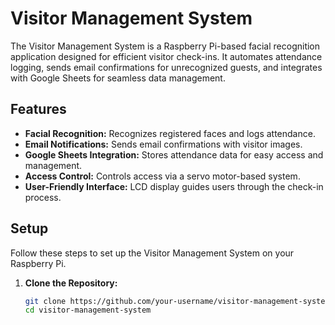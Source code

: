# Visitor Management System

The Visitor Management System is a Raspberry Pi-based facial recognition application designed for efficient visitor check-ins. It automates attendance logging, sends email confirmations for unrecognized guests, and integrates with Google Sheets for seamless data management.

## Features

- **Facial Recognition:** Recognizes registered faces and logs attendance.
- **Email Notifications:** Sends email confirmations with visitor images.
- **Google Sheets Integration:** Stores attendance data for easy access and management.
- **Access Control:** Controls access via a servo motor-based system.
- **User-Friendly Interface:** LCD display guides users through the check-in process.

## Setup

Follow these steps to set up the Visitor Management System on your Raspberry Pi. 

1. **Clone the Repository:**
   ```bash
   git clone https://github.com/your-username/visitor-management-system.git
   cd visitor-management-system
